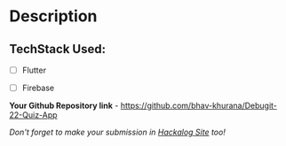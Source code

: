 # Description

## TechStack Used:
- [ ] Flutter
- [ ] Firebase



**Your Github Repository link** - https://github.com/bhav-khurana/Debugit-22-Quiz-App

*Don't forget to make your submission in [Hackalog Site](https://hackalog.copsiitbhu.co.in/hackathon/debug-it-2022 "DebugIt'22") too!* 
